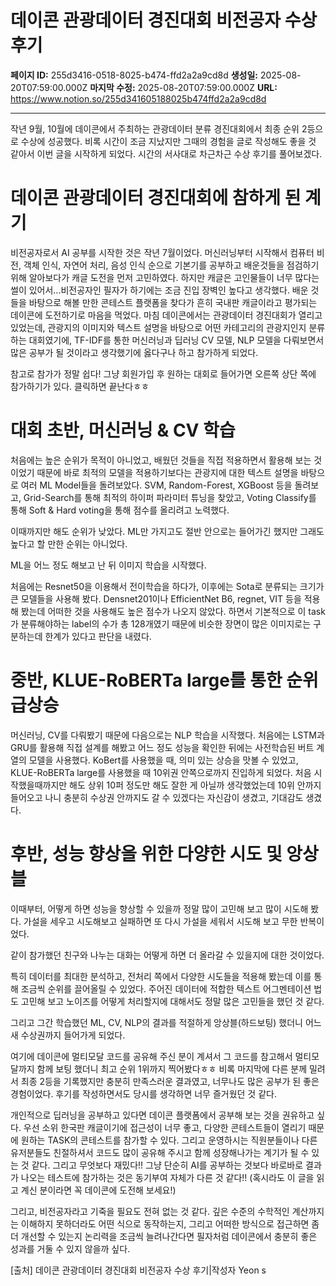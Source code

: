 # 데이콘 관광데이터 경진대회 비전공자 수상 후기

**페이지 ID:** 255d3416-0518-8025-b474-ffd2a2a9cd8d
**생성일:** 2025-08-20T07:59:00.000Z
**마지막 수정:** 2025-08-20T07:59:00.000Z
**URL:** https://www.notion.so/255d341605188025b474ffd2a2a9cd8d

---

작년 9월, 10월에 데이콘에서 주최하는 관광데이터 분류 경진대회에서 최종 순위 2등으로 수상에 성공했다. 비록 시간이 조금 지났지만 그때의 경험을 글로 작성해도 좋을 것 같아서  이번 글을 시작하게 되었다. 시간의 서사대로 차근차근 수상 후기를 풀어보겠다.

# 데이콘 관광데이터 경진대회에 참하게 된 계기

비전공자로서 AI 공부를 시작한 것은 작년 7월이었다. 머신러닝부터 시작해서 컴퓨터 비전, 객체 인식, 자연어 처리, 음성 인식 순으로 기본기를 공부하고 배운것들을 점검하기 위해 알아보다가 캐글 도전을 먼저 고민하였다. 하지만 캐글은 고인물들이 너무 많다는 썰이 있어서...비전공자인 필자가 하기에는 조금 진입 장벽인 높다고 생각했다. 배운 것들을 바탕으로 해볼 만한 콘테스트 플랫폼을 찾다가 흔히 국내판 캐글이라고 평가되는 데이콘에 도전하기로 마음을 먹었다. 마침 데이콘에서는 관광데이터 경진대회가 열리고 있었는데, 관광지의 이미지와 텍스트 설명을 바탕으로 어떤 카테고리의 관광지인지 분류하는 대회였기에, TF-IDF를 통한 머신러닝과 딥러닝 CV 모델, NLP 모델을 다뤄보면서 많은 공부가 될 것이라고 생각했기에 옳다구나 하고 참가하게 되었다.

참고로 참가가 정말 쉽다! 그냥 회원가입 후 원하는 대회로 들어가면 오른쪽 상단 쪽에 참가하기가 있다. 클릭하면 끝난다ㅎㅎ

# 대회 초반, 머신러닝 & CV 학습

처음에는 높은 순위가 목적이 아니었고, 배웠던 것들을 직접 적용하면서 활용해 보는 것이었기 때문에 바로 최적의 모델을 적용하기보다는 관광지에 대한 텍스트 설명을 바탕으로 여러 ML Model들을 돌려보았다. SVM, Random-Forest, XGBoost 등을 돌려보고, Grid-Search를 통해 최적의 하이퍼 파라미터 튜닝을 찾았고, Voting Classify를 통해 Soft & Hard voting을 통해 점수를 올리려고 노력했다.

이때까지만 해도 순위가 낮았다. ML만 가지고도 절반 안으로는 들어가긴 했지만 그래도 높다고 할 만한 순위는 아니었다.

ML을 어느 정도 해보고 난 뒤 이미지 학습을 시작했다.

처음에는 Resnet50을 이용해서 전이학습을 하다가, 이후에는 Sota로 분류되는 크기가 큰 모델들을 사용해 봤다. Densnet201이나 EfficientNet B6, regnet, VIT 등을 적용해 봤는데 어떠한 것을 사용해도 높은 점수가 나오지 않았다. 하면서 기본적으로 이 task가 분류해야하는 label의 수가 총 128개였기 때문에 비슷한 장면이 많은 이미지로는 구분하는데 한계가 있다고 판단을 내렸다.

# 중반, KLUE-RoBERTa large를 통한 순위 급상승

머신러닝, CV를 다뤄봤기 때문에 다음으로는 NLP 학습을 시작했다. 처음에는 LSTM과 GRU를 활용해 직접 설계를 해봤고 어느 정도 성능을 확인한 뒤에는 사전학습된 버트 계열의 모델을 사용했다. KoBert를 사용했을 때, 의미 있는 상승을 맛볼 수 있었고, KLUE-RoBERTa large를 사용했을 때 10위권 안쪽으로까지 진입하게 되었다. 처음 시작했을때까지만 해도 상위 10퍼 정도만 해도 잘한 게 아닐까 생각했었는데 10위 안까지 들어오고 나니 충분히 수상권 안까지도 갈 수 있겠다는 자신감이 생겼고, 기대감도 생겼다.

# 후반, 성능 향상을 위한 다양한 시도 및 앙상블

이때부터, 어떻게 하면 성능을 향상할 수 있을까 정말 많이 고민해 보고 많이 시도해 봤다. 가설을 세우고 시도해보고 실패하면 또 다시 가설을 세워서 시도해 보고 무한 반복이었다.

같이 참가했던 친구와 나누는 대화는 어떻게 하면 더 올라갈 수 있을지에 대한 것이었다.

특히 데이터를 최대한 분석하고, 전처리 쪽에서 다양한 시도들을 적용해 봤는데 이를 통해 조금씩 순위를 끌어올릴 수 있었다. 주어진 데이터에 적합한 텍스트 어그멘테이션 법도 고민해 보고 노이즈를 어떻게 처리할지에 대해서도 정말 많은 고민들을 했던 것 같다.

그리고 그간 학습했던 ML, CV, NLP의 결과를 적절하게 앙상블(하드보팅) 했더니 어느새 수상권까지 들어가게 되었다.

여기에 데이콘에 멀티모달 코드를 공유해 주신 분이 계셔서 그 코드를 참고해서 멀티모달까지 함께 보팅 했더니 최고 순위 1위까지 찍어봤다ㅎㅎ 비록 마지막에 다른 분께 밀려서 최종 2등을 기록했지만 충분히 만족스러운 결과였고, 너무나도 많은 공부가 된 좋은 경험이었다. 후기를 작성하면서도 당시를 생각하면 너무 즐거웠던 것 같다.

개인적으로 딥러닝을 공부하고 있다면 데이콘 플랫폼에서 공부해 보는 것을 권유하고 싶다. 우선 소위 한국판 캐글이기에 접근성이 너무 좋고, 다양한 콘테스트들이 열리기 때문에 원하는 TASK의 콘테스트를 참가할 수 있다. 그리고 운영하시는 직원분들이나 다른 유저분들도 친절하셔서 코드도 많이 공유해 주시고 함께 성장해나가는 계기가 될 수 있는 것 같다. 그리고 무엇보다 재밌다!! 그냥 단순히 AI를 공부하는 것보다 바로바로 결과가 나오는 테스트에 참가하는 것은 동기부여 자체가 다른 것 같다!! (혹시라도 이 글을 읽고 계신 분이라면 꼭 데이콘에 도전해 보세요!)

그리고, 비전공자라고 기죽을 필요도 전혀 없는 것 같다. 깊은 수준의 수학적인 계산까지는 이해하지 못하더라도 어떤 식으로 동작하는지, 그리고 어떠한 방식으로 접근하면 좀더 개선할 수 있는지 논리력을 조금씩 늘려나간다면 필자처럼 데이콘에서 충분히 좋은 성과를 거둘 수 있지 않을까 싶다.

[출처] 데이콘 관광데이터 경진대회 비전공자 수상 후기|작성자 Yeon s

